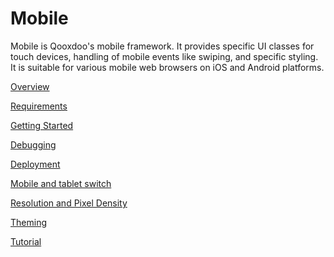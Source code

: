 # Mobile

Mobile is Qooxdoo's mobile framework. It provides specific UI classes for touch
devices, handling of mobile events like swiping, and specific styling. It is
suitable for various mobile web browsers on iOS and Android platforms.

[Overview](mobile_overview.md)

[Requirements](requirements.md)

[Getting Started](getting_started.md)

[Debugging](debugging.md)

[Deployment](deployment.md)

[Mobile and tablet switch](mobile_tablet_switch.md)

[Resolution and Pixel Density](resolution.md)

[Theming](theming.md)

[Tutorial](tutorial.md)
